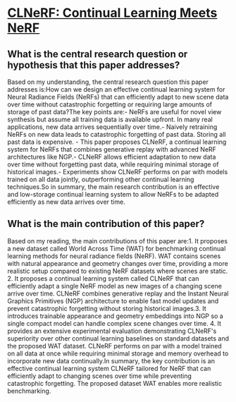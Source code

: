 # [CLNeRF: Continual Learning Meets NeRF](https://arxiv.org/abs/2308.14816)

## What is the central research question or hypothesis that this paper addresses?

Based on my understanding, the central research question this paper addresses is:How can we design an effective continual learning system for Neural Radiance Fields (NeRFs) that can efficiently adapt to new scene data over time without catastrophic forgetting or requiring large amounts of storage of past data?The key points are:- NeRFs are useful for novel view synthesis but assume all training data is available upfront. In many real applications, new data arrives sequentially over time.- Naively retraining NeRFs on new data leads to catastrophic forgetting of past data. Storing all past data is expensive. - This paper proposes CLNeRF, a continual learning system for NeRFs that combines generative replay with advanced NeRF architectures like NGP.- CLNeRF allows efficient adaptation to new data over time without forgetting past data, while requiring minimal storage of historical images.- Experiments show CLNeRF performs on par with models trained on all data jointly, outperforming other continual learning techniques.So in summary, the main research contribution is an effective and low-storage continual learning system to allow NeRFs to be adapted efficiently as new data arrives over time.


## What is the main contribution of this paper?

Based on my reading, the main contributions of this paper are:1. It proposes a new dataset called World Across Time (WAT) for benchmarking continual learning methods for neural radiance fields (NeRF). WAT contains scenes with natural appearance and geometry changes over time, providing a more realistic setup compared to existing NeRF datasets where scenes are static. 2. It proposes a continual learning system called CLNeRF that can efficiently adapt a single NeRF model as new images of a changing scene arrive over time. CLNeRF combines generative replay and the Instant Neural Graphics Primitives (NGP) architecture to enable fast model updates and prevent catastrophic forgetting without storing historical images.3. It introduces trainable appearance and geometry embeddings into NGP so a single compact model can handle complex scene changes over time. 4. It provides an extensive experimental evaluation demonstrating CLNeRF's superiority over other continual learning baselines on standard datasets and the proposed WAT dataset. CLNeRF performs on par with a model trained on all data at once while requiring minimal storage and memory overhead to incorporate new data continually.In summary, the key contribution is an effective continual learning system CLNeRF tailored for NeRF that can efficiently adapt to changing scenes over time while preventing catastrophic forgetting. The proposed dataset WAT enables more realistic benchmarking.
